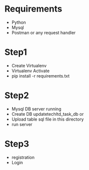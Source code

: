# Requirements

- Python
- Mysql
- Postman or any request handler

# Step1

- Create Virtualenv
- Virtualenv Activate
- pip install -r requirements.txt

# Step2

- Mysql DB server running
- Create DB updatetechltd_task_db or
- Upload table sql file in this directory
- run server

# Step3

- registration
- Login
